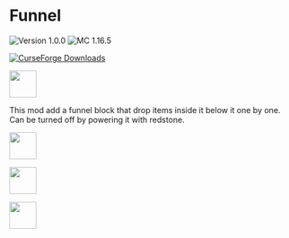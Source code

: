 # Funnel

![Version 1.0.0](https://img.shields.io/badge/Version-1.0.0-brightgreen)
![MC 1.16.5](https://img.shields.io/badge/Minecraft-1.16.5-blue)

[![CurseForge Downloads](https://img.shields.io/badge/dynamic/json?logo=curseforge&color=f16436&label=CurseForge&query=%24.downloadCount&suffix=%20Downloads&url=https%3A%2F%2Faddons-ecs.forgesvc.net%2Fapi%2Fv2%2Faddon%2F447511)](https://www.curseforge.com/minecraft/mc-mods/funnel)

<img height="48" src="https://i.imgur.com/HabVZJR.png"/>

This mod add a funnel block that drop items inside it below it one by one. Can be turned off by powering it with
redstone.

<a href="https://www.curseforge.com/minecraft/mc-mods/funnel"><img height="48" src="https://slexom.github.io/assets/images/available_on_curseforge.png"/></a>

<a href="https://modrinth.com/mod/funnel"><img height="48" src="https://slexom.github.io/assets/images/available_on_modrinth.png"/></a>

<a href="https://github.com/Slexom/funnel"><img height="48" src="https://slexom.github.io/assets/images/available_on_github.png"/></a>